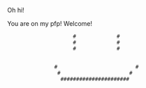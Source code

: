 Oh hi!

You are on my pfp! Welcome!



                         #             #
                         #             #
                         #             #


                   #                         #
                    #                      #
                     ######################
